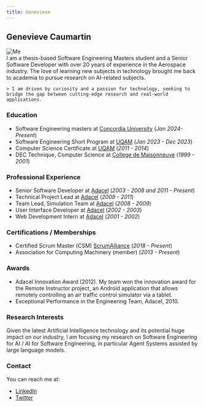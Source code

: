 ```yaml
---
title: Genevieve
---
```


## Genevieve Caumartin

<div style={{ display: 'flex', alignItems: 'center' }}>
  <img src={require('../../../static/img/genevieve-caumartin.jpg').default} alt="Me" style={{ width: '150px', marginRight: '20px' }} />
  <div>
    I am a thesis-based Software Engineering Masters student and a Senior Software Developer with over 20 years of experience in the Aerospace industry. The love of learning new subjects in technology brought me back to academia to pursue research on AI-related subjects.
    
    > I am driven by curiosity and a passion for technology, seeking to bridge the gap between cutting-edge research and real-world applications.
  </div>
</div>

### Education
- Software Engineering masters at [Concordia University](https://www.concordia.ca/) (<em>Jan 2024-Present</em>)
- Software Engineering Short Program at [UQAM](https://uqam.ca/) (<em>Jan 2023 - Dec 2023</em>)
- Computer Science Certificate at [UQAM](https://uqam.ca/) (<em>2011 - 2014</em>)
- DEC Technique, Computer Science at [College de Maisonneuve](https://www.cmaisonneuve.qc.ca/) (<em>1999 - 2001</em>)

### Professional Experience
- Senior Software Developer at [Adacel](https://www.adacel.com/) (<em>2003 - 2008 and 2011 - Present</em>)
- Technical Project Lead at [Adacel](https://www.adacel.com/) (<em>2009 - 2011</em>)
- Team Lead, Simulation Team at [Adacel](https://www.adacel.com/) (<em>2008 - 2009</em>)
- User Interface Developer at [Adacel](https://www.adacel.com/) (<em>2002 - 2003</em>)
- Web Development Intern at [Adacel](https://www.adacel.com/) (<em>2001 - 2002</em>)

### Certifications / Memberships
- Certified Scrum Master (CSM) [ScrumAlliance](https://www.scrumalliance.org/) (<em>2018 - Present</em>)
- Association for Computing Machinery (member) (<em>2013 - Present</em>)

### Awards
- Adacel Innovation Award (2012). My team won the innovation award for the Remote Instructor project, an Android application that allows remotely controlling an air traffic control simulator via a tablet.
- Exceptional Performance in the Engineering Team, Adacel, 2010.

### Research Interests
Given the latest Artificial Intelligence technology and its potential huge impact on our industry, I am focusing my research on Software Engineering for AI / AI for Software Engineering, in particular Agent Systems assisted by large language models.

### Contact
You can reach me at:
- [LinkedIn](https://www.linkedin.com/in/cbgen/)
- [Twitter](https://x.com/gen_c_b)


